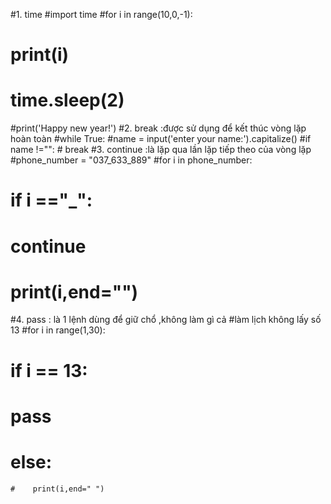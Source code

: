 #1. time 
#import time 
#for i in range(10,0,-1):
 #   print(i)
  #  time.sleep(2)
#print('Happy new year!')
#2. break :được sử dụng để kết thúc vòng lặp hoàn toàn 
#while True:
    #name = input('enter your name:').capitalize()
    #if name !="":
     #   break
#3. continue :là lặp qua lần lặp tiếp theo của vòng lặp 
#phone_number = "037_633_889"
#for i in phone_number:
 #    if i =="_":
  #       continue
   #  print(i,end="")
#4.  pass : là 1 lệnh dùng để giữ chổ ,không làm gì cả 
#làm lịch không lấy số 13 
#for i in range(1,30):
 #   if i == 13:
  #      pass
   # else:
    #    print(i,end=" ")
